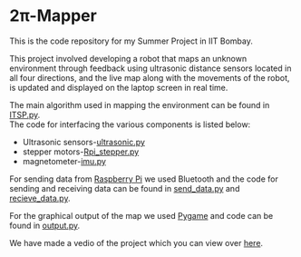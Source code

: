 # 2π-Mapper

This is the code repository for my Summer Project in IIT Bombay.

This project involved developing a robot that maps an unknown environment through feedback using ultrasonic distance sensors 
located in all four directions, and the live map along with the movements of the robot, is updated and displayed on the laptop 
screen in real time.

The main algorithm used in mapping the environment can be found in [ITSP.py](https://github.com/Arunabh98/SLAM-ITSP/blob/master/ITSP.py). <br/>
The code for interfacing the various components is listed below:
- Ultrasonic sensors-[ultrasonic.py](https://github.com/Arunabh98/SLAM-ITSP/blob/master/ultrasonic.py)
- stepper motors-[Rpi_stepper.py](https://github.com/Arunabh98/SLAM-ITSP/blob/master/Rpi_stepper.py)
- magnetometer-[imu.py](https://github.com/Arunabh98/SLAM-ITSP/blob/master/imu.py)

For sending data from [Raspberry Pi](https://www.raspberrypi.org/) we used Bluetooth and the 
code for sending and receiving data can be found in [send_data.py](https://github.com/Arunabh98/SLAM-ITSP/blob/master/send_data.py) 
and [recieve_data.py](https://github.com/Arunabh98/SLAM-ITSP/blob/master/recieve_data.py).
 
 For the graphical output of the map we used [Pygame](http://www.pygame.org/hifi.html) and code can be found in 
 [output.py](https://github.com/Arunabh98/SLAM-ITSP/blob/master/output.py).
 
 We have made a vedio of the project which you can view over [here](https://youtu.be/W7FHppzeQhM).

